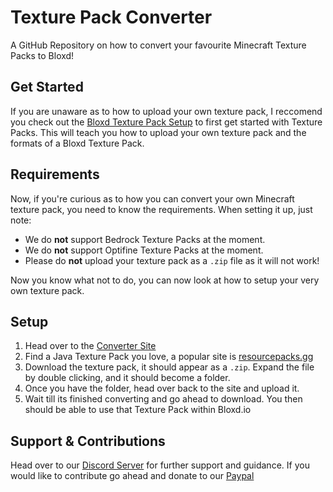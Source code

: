 # Texture Pack Converter
A GitHub Repository on how to convert your favourite Minecraft Texture Packs to Bloxd!

## Get Started
If you are unaware as to how to upload your own texture pack, I reccomend you check out the [Bloxd Texture Pack Setup](https://github.com/Bloxdy/texture-packs/blob/main/README.md) to first get started with Texture Packs. This will teach you how to upload your own texture pack and the formats of a Bloxd Texture Pack.

## Requirements
Now, if you're curious as to how you can convert your own Minecraft texture pack, you need to know the requirements. When setting it up, just note:
* We do **not** support Bedrock Texture Packs at the moment.
* We do **not** support Optifine Texture Packs at the moment.
* Please do **not** upload your texture pack as a `.zip` file as it will not work!

Now you know what not to do, you can now look at how to setup your very own texture pack.

## Setup
1. Head over to the [Converter Site](https://bloxdmarkets.gg/converter)
2. Find a Java Texture Pack you love, a popular site is [resourcepacks.gg](https://resourcepack.gg)
3. Download the texture pack, it should appear as a `.zip`. Expand the file by double clicking, and it should become a folder.
4. Once you have the folder, head over back to the site and upload it.
5. Wait till its finished converting and go ahead to download. You then should be able to use that Texture Pack within Bloxd.io

## Support & Contributions
Head over to our [Discord Server](https://discord.gg/bloxd) for further support and guidance.
If you would like to contribute go ahead and donate to our [Paypal](https://paypal.me/swiftclient)
